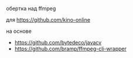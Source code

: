 обертка над ffmpeg

для https://github.com/kino-online

на основе
- https://github.com/bytedeco/javacv
- https://github.com/bramp/ffmpeg-cli-wrapper

